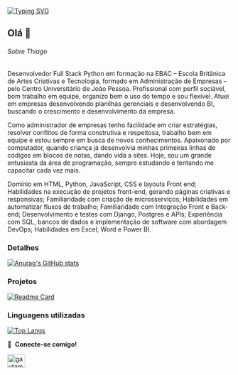 [![Typing SVG](https://readme-typing-svg.herokuapp.com/?color=A0BFE0&size=35&center=true&vCenter=true&width=1000&lines=Que+bom+te+ver+por+aqui!;+Sou+Thiago+Soares,Full+Stack+Python+Developer;Bem+Vindo!+:%29)](https://git.io/typing-svg)
## Olá 👋

###### Sobre Thiago
Desenvolvedor Full Stack Python em formação na EBAC – Escola Britânica de Artes Criativas e Tecnologia, formado em Administração de Empresas – pelo Centro Universitário de João Pessoa. Profissional com perfil sociável, bom trabalho em equipe, organizo bem o uso do tempo e sou flexível. Atuei em empresas desenvolvendo planilhas gerenciais e desenvolvendo BI, buscando o crescimento e desenvolvimento da empresa.

Como administrador de empresas tenho facilidade em criar estratégias, resolver conflitos de forma construtiva e respeitosa, trabalho bem em equipe e estou sempre em busca de novos conhecimentos.
Apaixonado por computador, quando criança já desenvolvia minhas primeiras linhas de códigos em blocos de notas, dando vida a sites. Hoje, sou um grande entusiasta da área de programação, sempre estudando e tentando me capacitar cada vez mais.

Domínio em HTML, Python, JavaScript, CSS e layouts Front end;
Habilidades na execução de projetos front-end, gerando páginas criativas e responsivas;
Familiaridade com criação de microsserviços;
Habilidades em automatizar fluxos de trabalho;
Familiaridade com Integração Front e Back-end;
Desenvolvimento e testes com Django, Postgres e APIs;
Experiência com SQL, bancos de dados e implementação de software com abordagem DevOps;
Habilidades em Excel, Word e Power BI.

### Detalhes

[![Anurag's GitHub stats](https://github-readme-stats.vercel.app/api?username=thiago-papudim&show_icons=true&theme=dark)](https://github.com/anuraghazra/github-readme-stats)

### Projetos

[![Readme Card](https://github-readme-stats.vercel.app/api/pin/?username=thiago-papudim&repo=Portfolio&theme=dark)](https://github.com/anuraghazra/github-readme-stats)

### Linguagens utilizadas

[![Top Langs](https://github-readme-stats.vercel.app/api/top-langs/?username=thiago-papudim&layout=compact)](https://github.com/anuraghazra/github-readme-stats)

🔗 &nbsp;**Conecte-se comigo!**

<a href="https://www.linkedin.com/in/thiago-soares-desenvolvedor-front-end/" target="blank"><img align="center" src="https://raw.githubusercontent.com/rahuldkjain/github-profile-readme-generator/master/src/images/icons/Social/linked-in-alt.svg" alt="gautamkrishnar" height="30" width="40" /></a>
